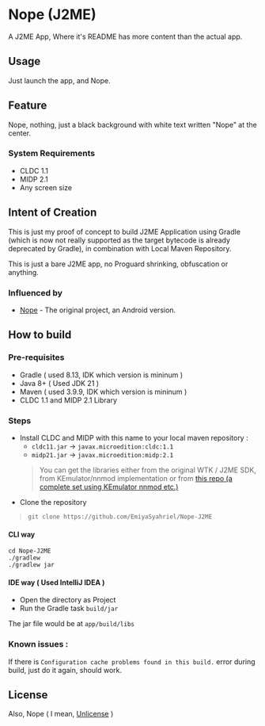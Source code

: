 # Nope (J2ME)
A J2ME App, Where it's README has more content than the actual app.

## Usage
Just launch the app, and Nope.

## Feature
Nope, nothing, just a black background with white text written "Nope" at the center.

### System Requirements
- CLDC 1.1
- MIDP 2.1
- Any screen size

## Intent of Creation
This is just my proof of concept to build J2ME Application using Gradle (which is now not really supported 
as the target bytecode is already deprecated by Gradle), in combination with Local Maven Repository.

This is just a bare J2ME app, no Proguard shrinking, obfuscation or anything.

### Influenced by
- [Nope](https://github.com/EmiyaSyahriel/Nope) - The original project, an Android version.

## How to build
### Pre-requisites
- Gradle ( used 8.13, IDK which version is mininum )
- Java 8+ ( Used JDK 21 )
- Maven ( used 3.9.9, IDK which version is mininum )
- CLDC 1.1 and MIDP 2.1 Library

### Steps
- Install CLDC and MIDP with this name to your local maven repository :
  - `cldc11.jar` → `javax.microedition:cldc:1.1`
  - `midp21.jar` → `javax.microedition:midp:2.1`
  > You can get the libraries either from the original WTK / J2ME SDK, from KEmulator/nnmod implementation
  > or from [this repo (a complete set using KEmulator nnmod etc.)](https://github.com/vipaoL/j2me-build-tools)
- Clone the repository
> `git clone https://github.com/EmiyaSyahriel/Nope-J2ME`

#### CLI way
```
cd Nope-J2ME
./gradlew
./gradlew jar
```
#### IDE way ( Used IntelliJ IDEA )
- Open the directory as Project
- Run the Gradle task `build/jar`

The jar file would be at `app/build/libs`

### Known issues : 
If there is `Configuration cache problems found in this build.` error during build, just do it again, should work.

## License
Also, Nope ( I mean, [Unlicense](LICENSE.TXT) )
